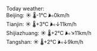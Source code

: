Today weather:  
Beijing: ☀️ 🌡️-1°C 🌬️0km/h  
Tianjin: ☀️ 🌡️+3°C 🌬️↓11km/h  
Shijiazhuang: ☀️ 🌡️+2°C 🌬️↘11km/h  
Tangshan: ☀️ 🌡️+2°C 🌬️↓9km/h  
